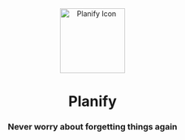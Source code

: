 <div align="center">
  <span align="center"> <img width="128" height="128" class="center" src="data/icons/hicolor/scalable/apps/io.github.alainm23.planify.svg" alt="Planify Icon"></span>
  <h1 align="center">Planify</h1>
  <h3 align="center">Never worry about forgetting things again</h3>
</div>
